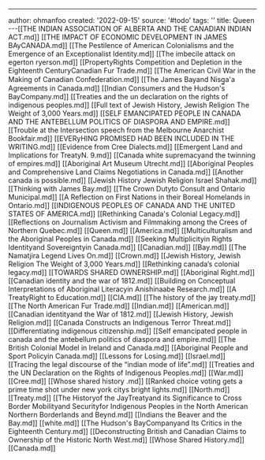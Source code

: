 ---
author: ohmanfoo
created: '2022-09-15'
source: '#todo'
tags: ''
title: Queen
---[[THE INDIAN ASSOCIATION OF ALBERTA AND THE CANADIAN INDIAN ACT.md]]
[[THE IMPACT OF ECONOMIC DEVELOPMENT IN JAMES BAyCANADA.md]]
[[The Pestilence of American Colonialisms and the Emergence of an Exceptionalist Identity.md]]
[[The imbecile attack on egerton ryerson.md]]
[[PropertyRights Competition and Depletion in the Eighteenth CenturyCanadian Fur Trade.md]]
[[The American Civil War in the Making of Canadian Confederation.md]]
[[The James Bayand Nisg̲a'a Agreements in Canada.md]]
[[Indian Consumers and the Hudson's BayCompany.md]]
[[Treaties and the un declaration on the rights of indigenous peoples.md]]
[[Full text of Jewish History, Jewish Religion The Weight of 3,000 Years.md]]
[[SELF EMANCIPATED PEOPLE IN CANADA AND THE ANTEBELLUM POLITICS OF DIASPORA AND EMPIRE.md]]
[[Trouble at the Intersection speech from the Melbourne Anarchist Bookfair.md]]
[[EVERyHING PROMISED HAD BEEN INCLUDED IN THE WRITING.md]]
[[Evidence from Cree Dialects.md]]
[[Emergent Land and Implications for TreatyN. 9.md]]
[[Canada white supremacyand the twinning of empires.md]]
[[Aboriginal Art Museum Utrecht.md]]
[[Aboriginal Peoples and Comprehensive Land Claims Negotiations in Canada.md]]
[[Another canada is possible.md]]
[[Jewish History Jewish Religion Israel Shahak.md]]
[[Thinking with James Bay.md]]
[[The Crown Dutyto Consult and Ontario Municipal.md]]
[[A Reflection on First Nations in their Boreal Homelands in Ontario.md]]
[[INDIGENOUS PEOPLES OF CANADA AND THE UNITED STATES OF AMERICA.md]]
[[Rethinking Canada's Colonial Legacy.md]]
[[Reflections on Journalism Activism and Filmmaking among the Crees of Northern Quebec.md]]
[[Queen.md]]
[[America.md]]
[[Multiculturalism and the Aboriginal Peoples in Canada.md]]
[[Seeking Multiplicityin Rights Identityand Sovereigntyin Canada.md]]
[[Canadian.md]]
[[Bay.md]]
[[The Namatjira Legend Lives On.md]]
[[Crown.md]]
[[Jewish History, Jewish Religion The Weight of 3,000 Years.md]]
[[Rethinking canada’s colonial legacy.md]]
[[TOWARDS SHARED OWNERSHIP.md]]
[[Aboriginal Right.md]]
[[Canadian identity and the war of 1812.md]]
[[Building on Conceptual Interpretations of Aboriginal Literacyin Anishinaabe Research.md]]
[[A TreatyRight to Education.md]]
[[CIA.md]]
[[The history of the jay treaty.md]]
[[The North American Fur Trade.md]]
[[Indian.md]]
[[American.md]]
[[Canadian identityand the War of 1812.md]]
[[Jewish History, Jewish Religion.md]]
[[Canada Constructs an Indigenous Terror Threat.md]]
[[Differentiating indigenous citizenship.md]]
[[Self emancipated people in canada and the antebellum politics of diaspora and empire.md]]
[[The British Colonial Model in Ireland and Canada.md]]
[[Aboriginal People and Sport Policyin Canada.md]]
[[Lessons for Losing.md]]
[[Israel.md]]
[[Tracing the legal discourse of the “indian mode of life”.md]]
[[Treaties and the UN Declaration on the Rights of Indigenous Peoples.md]]
[[War.md]]
[[Cree.md]]
[[Whose shared history .md]]
[[Ranked choice voting gets a prime time shot under new york citys bright lights.md]]
[[North.md]]
[[Treaty.md]]
[[The Historyof the JayTreatyand its Significance to Cross Border Mobilityand Securityfor Indigenous Peoples in the North American Northern Borderlands and Beynd.md]]
[[Indians the Beaver and the Bay.md]]
[[white.md]]
[[The Hudson's BayCompanyand Its Critics in the Eighteenth Century.md]]
[[Deconstructing British and Canadian Claims to Ownership of the Historic North West.md]]
[[Whose Shared History.md]]
[[Canada.md]]
